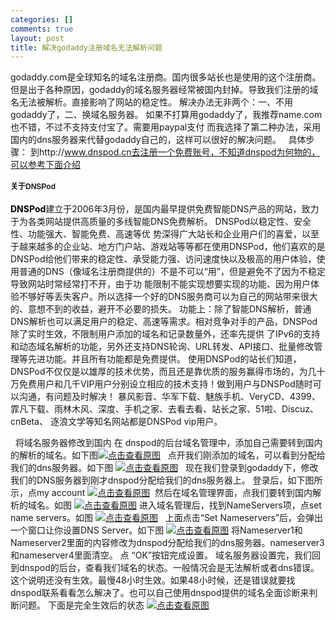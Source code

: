 ```yaml
--- 
categories: []
comments: true
layout: post
title: 解决godaddy注册域名无法解析问题
---
```

godaddy.com是全球知名的域名注册商。国内很多站长也是使用的这个注册商。
但是出于各种原因，godaddy的域名服务器经常被国内封掉。导致我们注册的域名无法被解析。直接影响了网站的稳定性。
解决办法无非两个：一、不用godaddy了，二、换域名服务器。
如果不打算用godaddy了，我推荐name.com也不错，不过不支持支付宝了。需要用paypal支付
而我选择了第二种办法，采用国内的dns服务器来代替godaddy自己的，这样可以很好的解决问题。
 
具体步骤：
到http://www.dnspod.cn去注册一个免费账号，不知道dnspod为何物的，可以参考下面介绍

<h4 style="font-family:'Lucida Grande', Lucida, Verdana, sans-serif;font-size:12px;line-height:18px;">关于DNSPod</h4>
<a href="https://www.dnspod.cn/" style="color:black;font-weight:bold;text-decoration:none;">DNSPod</a>建立于2006年3月份，是国内最早提供免费智能DNS产品的网站，致力于为各类网站提供高质量的多线智能DNS免费解析。
DNSPod以稳定性、安全性、功能强大、智能免费、高速等优 势深得广大站长和企业用户们的喜爱，以至于越来越多的企业站、地方门户站、游戏站等等都在使用DNSPod，他们喜欢的是DNSPod给他们带来的稳定性、承受能力强、访问速度快以及极高的用户体验，使用普通的DNS（像域名注册商提供的）不是不可以“用”，但是避免不了因为不稳定导致网站时常经常打不开，由于功 能限制不能实现想要实现的功能、因为用户体验不够好等丢失客户。所以选择一个好的DNS服务商可以为自己的网站带来很大的、意想不到的收益，避开不必要的损失。
功能上：除了智能DNS解析，普通DNS解析也可以满足用户的稳定、高速等需求。相对竞争对手的产品，DNSPod除了实时生效，不限制用户添加的域名和记录数量外，还率先提供 了IPv6的支持和动态域名解析的功能，另外还支持DNS轮询、URL转发、API接口、批量修改管理等先进功能。并且所有功能都是免费提供。
使用DNSPod的站长们知道，DNSPod不仅仅是以雄厚的技术优势，而且还是靠优质的服务赢得市场的，为几十万免费用户和几千VIP用户分别设立相应的技术支持！做到用户与DNSPod随时可以沟通，有问题及时解决！
暴风影音、华军下载、魅族手机、VeryCD、4399、 霏凡下载、雨林木风、深度、手机之家、去看去看、站长之家、51啦、Discuz、cnBeta、 逐浪文学等知名网站都是DNSPod vip用户。

 
将域名服务器修改到国内
在 dnspod的后台域名管理中，添加自己需要转到国内的解析的域名。如下图<a target="_blank" href="/content/uploadfile/201111/56af9fd5333e3f445b1cff9d2dbd9dea20111106003627.jpg" id="ematt:53"><img src="/content/uploadfile/201111/thum-56af9fd5333e3f445b1cff9d2dbd9dea20111106003627.jpg" alt="点击查看原图" border="0"></a>
 
点开我们刚添加的域名，可以看到分配给我们的dns服务器。如下图
<a target="_blank" href="/content/uploadfile/201111/5eb1cf9ece9a48b889b340b06138d3d620111106003830.jpg" id="ematt:54"><img src="/content/uploadfile/201111/thum-5eb1cf9ece9a48b889b340b06138d3d620111106003830.jpg" alt="点击查看原图" border="0"></a>
 
现在我们登录到godaddy下，修改我们的DNS服务器到刚才dnspod分配给我们的dns服务器上。
登录后，如下图所示，点my account
<a target="_blank" href="/content/uploadfile/201111/658f0b1ee74b632be8806fc6602b0ec820111106004049.jpg" id="ematt:55"><img src="/content/uploadfile/201111/thum-658f0b1ee74b632be8806fc6602b0ec820111106004049.jpg" alt="点击查看原图" border="0"></a> 
然后在域名管理界面，点我们要转到国内解析的域名。如图
<a target="_blank" href="/content/uploadfile/201111/1a57bd3e00162b5d8c174238026b5c8820111106004217.jpg" id="ematt:56"><img src="/content/uploadfile/201111/thum-1a57bd3e00162b5d8c174238026b5c8820111106004217.jpg" alt="点击查看原图" border="0"></a>
进入域名管理后，找到NameServers项，点set name servers。如图
<a target="_blank" href="/content/uploadfile/201111/b3c87dbfc6736532ee1edc04e0ce02a720111106004341.jpg" id="ematt:57"><img src="/content/uploadfile/201111/thum-b3c87dbfc6736532ee1edc04e0ce02a720111106004341.jpg" alt="点击查看原图" border="0"></a>
 
上面点击“Set Nameservers”后，会弹出一个窗口让你设置DNS Server。如下图
<a target="_blank" href="/content/uploadfile/201111/c753957e44891db644de811ca59941cc20111106004557.jpg" id="ematt:58"><img src="/content/uploadfile/201111/thum-c753957e44891db644de811ca59941cc20111106004557.jpg" alt="点击查看原图" border="0"></a>
将Nameserver1和Nameserver2里面的内容修改为dnspod分配给我们的dns服务器。nameserver3和nameserver4里面清空。
点 “OK”按钮完成设置。
域名服务器设置完，我们回到dnspod的后台，查看我们域名的状态。一般情况会是无法解析或者dns错误。这个说明还没有生效。最慢48小时生效。如果48小时候，还是错误就要找dnspod联系看看怎么解决了。也可以自己使用dnspod提供的域名全面诊断来判断问题。
下面是完全生效后的状态
<a target="_blank" href="/content/uploadfile/201111/ef365e5ebadb5091cffc057e46cdd2dc20111106005013.jpg" id="ematt:59"><img src="/content/uploadfile/201111/thum-ef365e5ebadb5091cffc057e46cdd2dc20111106005013.jpg" alt="点击查看原图" border="0"></a>
 
